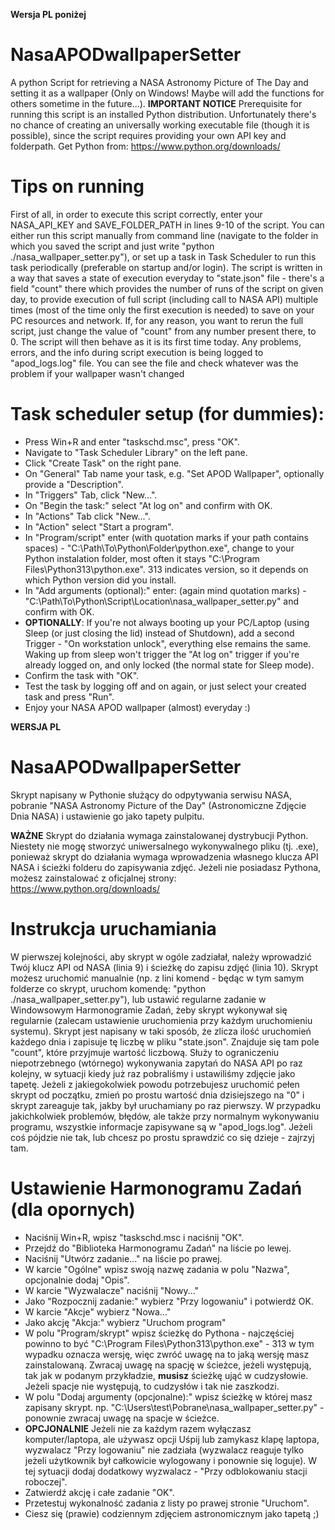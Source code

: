 **Wersja PL poniżej**
# NasaAPODwallpaperSetter
A python Script for retrieving a NASA Astronomy Picture of The Day and setting it as a wallpaper (Only on Windows! Maybe will add the functions for others sometime in the future...).
**IMPORTANT NOTICE**
Prerequisite for running this script is an installed Python distribution. Unfortunately there's no chance of creating an universally working executable file (though it is possible), since the script requires providing your own API key and folderpath.
Get Python from: https://www.python.org/downloads/

# Tips on running
First of all, in order to execute this script correctly, enter your NASA_API_KEY and SAVE_FOLDER_PATH in lines 9-10 of the script.
You can either run this script manually from command line (navigate to the folder in which you saved the script and just write "python ./nasa_wallpaper_setter.py"), or set up a task in Task Scheduler to run this task periodically (preferable on startup and/or login).
The script is written in a way that saves a state of execution everyday to "state.json" file - there's a field "count" there which provides the number of runs of the script on given day, to provide execution of full script (including call to NASA API) multiple times (most of the time only the first execution is needed) to save on your PC resources and network. If, for any reason, you want to rerun the full script, just change the value of "count" from any number present there, to 0. The script will then behave as it is its first time today.
Any problems, errors, and the info during script execution is being logged to "apod_logs.log" file. You can see the file and check whatever was the problem if your wallpaper wasn't changed

# Task scheduler setup (for dummies):
* Press Win+R and enter "taskschd.msc", press "OK".
* Navigate to "Task Scheduler Library" on the left pane.
* Click "Create Task" on the right pane.
* On "General" Tab name your task, e.g. "Set APOD Wallpaper", optionally provide a "Description".
* In "Triggers" Tab, click "New...".
* On "Begin the task:" select "At log on" and confirm with OK.
* In "Actions" Tab click "New...".
* In "Action" select "Start a program".
* In "Program/script" enter (with quotation marks if your path contains spaces) - "C:\Path\To\Python\Folder\python.exe", change to your Python instalation folder, most often it stays "C:\Program Files\Python313\python.exe". 313 indicates version, so it depends on which Python version did you install.
* In "Add arguments (optional):" enter: (again mind quotation marks) - "C:\Path\To\Python\Script\Location\nasa_wallpaper_setter.py" and confirm with OK.
* **OPTIONALLY**: If you're not always booting up your PC/Laptop (using Sleep (or just closing the lid) instead of Shutdown), add a second Trigger - "On workstation unlock", everything else remains the same. Waking up from sleep won't trigger the "At log on" trigger if you're already logged on, and only locked (the normal state for Sleep mode).
* Confirm the task with "OK".
* Test the task by logging off and on again, or just select your created task and press "Run".
* Enjoy your NASA APOD wallpaper (almost) everyday :)

**WERSJA PL**
# NasaAPODwallpaperSetter
Skrypt napisany w Pythonie służący do odpytywania serwisu NASA, pobranie "NASA Astronomy Picture of the Day" (Astronomiczne Zdjęcie Dnia NASA) i ustawienie go jako tapety pulpitu.

**WAŻNE** 
Skrypt do działania wymaga zainstalowanej dystrybucji Python. Niestety nie mogę stworzyć uniwersalnego wykonywalnego pliku (tj. .exe), ponieważ skrypt do działania wymaga wprowadzenia własnego klucza API NASA i ścieżki folderu do zapisywania zdjęć.
Jeżeli nie posiadasz Pythona, możesz zainstalować z oficjalnej strony: https://www.python.org/downloads/

# Instrukcja uruchamiania
W pierwszej kolejności, aby skrypt w ogóle zadziałał, należy wprowadzić Twój klucz API od NASA (linia 9) i ścieżkę do zapisu zdjęć (linia 10).
Skrypt możesz uruchomić manualnie (np. z lini komend - będąc w tym samym folderze co skrypt, uruchom komendę: "python ./nasa_wallpaper_setter.py"), lub ustawić regularne zadanie w Windowsowym Harmonogramie Zadań, żeby skrypt wykonywał się regularnie (zalecam ustawienie uruchomienia przy każdym uruchomieniu systemu).
Skrypt jest napisany w taki sposób, że zlicza ilość uruchomień każdego dnia i zapisuje tę liczbę w pliku "state.json". Znajduje się tam pole "count", które przyjmuje wartość liczbową. Służy to ograniczeniu niepotrzebnego (wtórnego) wykonywania zapytań do NASA API po raz kolejny, w sytuacji kiedy już raz pobraliśmy i ustawiliśmy zdjęcie jako tapetę. Jeżeli z jakiegokolwiek powodu potrzebujesz uruchomić pełen skrypt od początku, zmień po prostu wartość dnia dzisiejszego na "0" i skrypt zareaguje tak, jakby był uruchamiany po raz pierwszy.
W przypadku jakichkolwiek problemów, błędów, ale także przy normalnym wykonywaniu programu, wszystkie informacje zapisywane są w "apod_logs.log". Jeżeli coś pójdzie nie tak, lub chcesz po prostu sprawdzić co się dzieje - zajrzyj tam.

# Ustawienie Harmonogramu Zadań (dla opornych)
* Naciśnij Win+R, wpisz "taskschd.msc i naciśnij "OK".
* Przejdź do "Biblioteka Harmonogramu Zadań" na liście po lewej.
* Naciśnij "Utwórz zadanie..." na liście po prawej.
* W karcie "Ogólne" wpisz swoją nazwę zadania w polu "Nazwa", opcjonalnie dodaj "Opis".
* W karcie "Wyzwalacze" naciśnij "Nowy..."
* Jako "Rozpocznij zadanie:" wybierz "Przy logowaniu" i potwierdź OK.
* W karcie "Akcje" wybierz "Nowa..."
* Jako akcję "Akcja:" wybierz "Uruchom program"
* W polu "Program/skrypt" wpisz ścieżkę do Pythona - najczęściej powinno to być "C:\Program Files\Python313\python.exe" - 313 w tym wypadku oznacza wersję, więc zwróć uwagę na to jaką wersję masz zainstalowaną. Zwracaj uwagę na spację w ścieżce, jeżeli występują, tak jak w podanym przykładzie, **musisz** ścieżkę ująć w cudzysłowie. Jeżeli spacje nie występują, to cudzysłów i tak nie zaszkodzi.
* W polu "Dodaj argumenty (opcjonalne):" wpisz ścieżkę w której masz zapisany skrypt. np. "C:\Users\test\Pobrane\nasa_wallpaper_setter.py" - ponownie zwracaj uwagę na spacje w ścieżce.
* **OPCJONALNIE** Jeżeli nie za każdym razem wyłączasz komputer/laptopa, ale używasz opcji Uśpij lub zamykasz klapę laptopa, wyzwalacz "Przy logowaniu" nie zadziała (wyzwalacz reaguje tylko jeżeli użytkownik był całkowicie wylogowany i ponownie się loguje). W tej sytuacji dodaj dodatkowy wyzwalacz - "Przy odblokowaniu stacji roboczej".  
* Zatwierdź akcję i całe zadanie "OK".
* Przetestuj wykonalność zadania z listy po prawej stronie "Uruchom".
* Ciesz się (prawie) codziennym zdjęciem astronomicznym jako tapetą ;)

